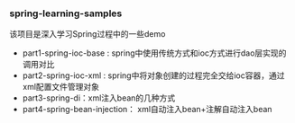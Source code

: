 ### spring-learning-samples

该项目是深入学习Spring过程中的一些demo


- part1-spring-ioc-base : spring中使用传统方式和ioc方式进行dao层实现的调用对比
- part2-spring-ioc-xml : spring中将对象创建的过程完全交给ioc容器，通过xml配置文件管理对象
- part3-spring-di：xml注入bean的几种方式
- part4-spring-bean-injection： xml自动注入bean+注解自动注入bean